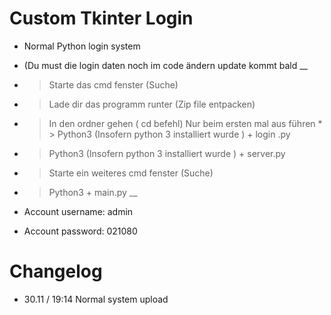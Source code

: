 # Custom Tkinter Login

* Normal Python login system
* (Du must die login daten noch im code ändern update kommt bald
__
*  > Starte das cmd fenster (Suche)
*  > Lade dir das programm runter (Zip file entpacken)
*  > In den ordner gehen ( cd befehl)
Nur beim ersten mal aus führen *  > Python3 (Insofern python 3 installiert wurde ) + login .py
*  > Python3 (Insofern python 3 installiert wurde ) + server.py
*  > Starte ein weiteres cmd fenster (Suche)
*  > Python3 + main.py __



* Account username: admin
* Account password: 021080



# Changelog
* 30.11 / 19:14 Normal system upload
